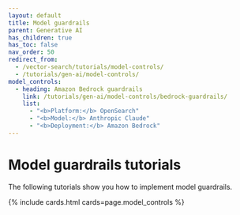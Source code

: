 ```yaml
---
layout: default
title: Model guardrails
parent: Generative AI
has_children: true
has_toc: false
nav_order: 50
redirect_from:
  - /vector-search/tutorials/model-controls/
  - /tutorials/gen-ai/model-controls/
model_controls:
  - heading: Amazon Bedrock guardrails
    link: /tutorials/gen-ai/model-controls/bedrock-guardrails/
    list:
      - "<b>Platform:</b> OpenSearch"
      - "<b>Model:</b> Anthropic Claude"  
      - "<b>Deployment:</b> Amazon Bedrock"   
---
```


# Model guardrails tutorials

The following tutorials show you how to implement model guardrails.

{% include cards.html cards=page.model_controls %}